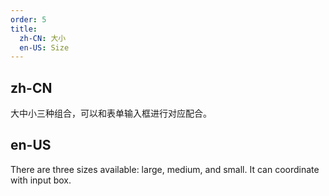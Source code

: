 ```yaml
---
order: 5
title:
  zh-CN: 大小
  en-US: Size
---
```


## zh-CN

大中小三种组合，可以和表单输入框进行对应配合。

## en-US

There are three sizes available: large, medium, and small. It can coordinate with input box.

